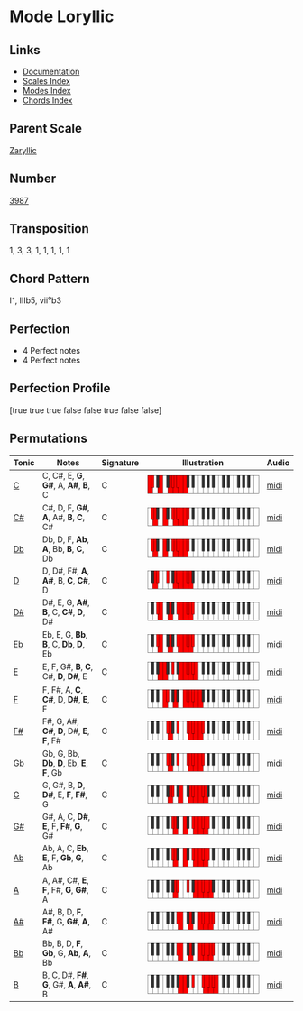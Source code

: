 # Mode Loryllic

## Links

- [Documentation](README.md)
- [Scales Index](Scales.md)
- [Modes Index](Modes.md)
- [Chords Index](Chords.md)

## Parent Scale

[Zaryllic](ScaleZaryllic.md)

## Number

[3987](https://ianring.com/musictheory/scales/3987)

## Transposition

1, 3, 3, 1, 1, 1, 1, 1

## Chord Pattern

I⁺, IIIb5, vii⁰b3

## Perfection

- 4 Perfect notes
- 4 Perfect notes

## Perfection Profile

[true true true false false true false false]

## Permutations

| Tonic | Notes | Signature | Illustration | Audio |
|-------|-------|-----------|--------------|-------|
| [C](ModeCNaturalLoryllic.md) | C, C#, E, **G**, **G#**, A, **A#**, **B**, C | C | ![CNaturalLoryllic](ModeCNaturalLoryllic.png) | [midi](https://github.com/edipermadi/music/blob/main/docs/ModeCNaturalLoryllic.mid?raw=true) |
| [C#](ModeCSharpLoryllic.md) | C#, D, F, **G#**, **A**, A#, **B**, **C**, C# | C | ![CSharpLoryllic](ModeCSharpLoryllic.png) | [midi](https://github.com/edipermadi/music/blob/main/docs/ModeCSharpLoryllic.mid?raw=true) |
| [Db](ModeDFlatLoryllic.md) | Db, D, F, **Ab**, **A**, Bb, **B**, **C**, Db | C | ![DFlatLoryllic](ModeDFlatLoryllic.png) | [midi](https://github.com/edipermadi/music/blob/main/docs/ModeDFlatLoryllic.mid?raw=true) |
| [D](ModeDNaturalLoryllic.md) | D, D#, F#, **A**, **A#**, B, **C**, **C#**, D | C | ![DNaturalLoryllic](ModeDNaturalLoryllic.png) | [midi](https://github.com/edipermadi/music/blob/main/docs/ModeDNaturalLoryllic.mid?raw=true) |
| [D#](ModeDSharpLoryllic.md) | D#, E, G, **A#**, **B**, C, **C#**, **D**, D# | C | ![DSharpLoryllic](ModeDSharpLoryllic.png) | [midi](https://github.com/edipermadi/music/blob/main/docs/ModeDSharpLoryllic.mid?raw=true) |
| [Eb](ModeEFlatLoryllic.md) | Eb, E, G, **Bb**, **B**, C, **Db**, **D**, Eb | C | ![EFlatLoryllic](ModeEFlatLoryllic.png) | [midi](https://github.com/edipermadi/music/blob/main/docs/ModeEFlatLoryllic.mid?raw=true) |
| [E](ModeENaturalLoryllic.md) | E, F, G#, **B**, **C**, C#, **D**, **D#**, E | C | ![ENaturalLoryllic](ModeENaturalLoryllic.png) | [midi](https://github.com/edipermadi/music/blob/main/docs/ModeENaturalLoryllic.mid?raw=true) |
| [F](ModeFNaturalLoryllic.md) | F, F#, A, **C**, **C#**, D, **D#**, **E**, F | C | ![FNaturalLoryllic](ModeFNaturalLoryllic.png) | [midi](https://github.com/edipermadi/music/blob/main/docs/ModeFNaturalLoryllic.mid?raw=true) |
| [F#](ModeFSharpLoryllic.md) | F#, G, A#, **C#**, **D**, D#, **E**, **F**, F# | C | ![FSharpLoryllic](ModeFSharpLoryllic.png) | [midi](https://github.com/edipermadi/music/blob/main/docs/ModeFSharpLoryllic.mid?raw=true) |
| [Gb](ModeGFlatLoryllic.md) | Gb, G, Bb, **Db**, **D**, Eb, **E**, **F**, Gb | C | ![GFlatLoryllic](ModeGFlatLoryllic.png) | [midi](https://github.com/edipermadi/music/blob/main/docs/ModeGFlatLoryllic.mid?raw=true) |
| [G](ModeGNaturalLoryllic.md) | G, G#, B, **D**, **D#**, E, **F**, **F#**, G | C | ![GNaturalLoryllic](ModeGNaturalLoryllic.png) | [midi](https://github.com/edipermadi/music/blob/main/docs/ModeGNaturalLoryllic.mid?raw=true) |
| [G#](ModeGSharpLoryllic.md) | G#, A, C, **D#**, **E**, F, **F#**, **G**, G# | C | ![GSharpLoryllic](ModeGSharpLoryllic.png) | [midi](https://github.com/edipermadi/music/blob/main/docs/ModeGSharpLoryllic.mid?raw=true) |
| [Ab](ModeAFlatLoryllic.md) | Ab, A, C, **Eb**, **E**, F, **Gb**, **G**, Ab | C | ![AFlatLoryllic](ModeAFlatLoryllic.png) | [midi](https://github.com/edipermadi/music/blob/main/docs/ModeAFlatLoryllic.mid?raw=true) |
| [A](ModeANaturalLoryllic.md) | A, A#, C#, **E**, **F**, F#, **G**, **G#**, A | C | ![ANaturalLoryllic](ModeANaturalLoryllic.png) | [midi](https://github.com/edipermadi/music/blob/main/docs/ModeANaturalLoryllic.mid?raw=true) |
| [A#](ModeASharpLoryllic.md) | A#, B, D, **F**, **F#**, G, **G#**, **A**, A# | C | ![ASharpLoryllic](ModeASharpLoryllic.png) | [midi](https://github.com/edipermadi/music/blob/main/docs/ModeASharpLoryllic.mid?raw=true) |
| [Bb](ModeBFlatLoryllic.md) | Bb, B, D, **F**, **Gb**, G, **Ab**, **A**, Bb | C | ![BFlatLoryllic](ModeBFlatLoryllic.png) | [midi](https://github.com/edipermadi/music/blob/main/docs/ModeBFlatLoryllic.mid?raw=true) |
| [B](ModeBNaturalLoryllic.md) | B, C, D#, **F#**, **G**, G#, **A**, **A#**, B | C | ![BNaturalLoryllic](ModeBNaturalLoryllic.png) | [midi](https://github.com/edipermadi/music/blob/main/docs/ModeBNaturalLoryllic.mid?raw=true) |
